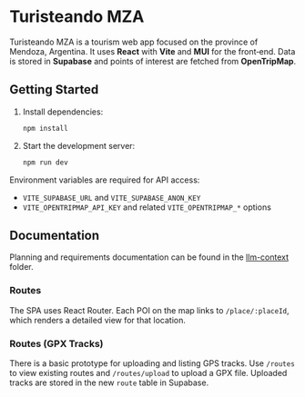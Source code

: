 # Turisteando MZA

Turisteando MZA is a tourism web app focused on the province of Mendoza, Argentina. It uses **React** with **Vite** and **MUI** for the front‑end. Data is stored in **Supabase** and points of interest are fetched from **OpenTripMap**.

## Getting Started

1. Install dependencies:
   ```bash
   npm install
   ```
2. Start the development server:
   ```bash
   npm run dev
   ```

Environment variables are required for API access:

- `VITE_SUPABASE_URL` and `VITE_SUPABASE_ANON_KEY`
- `VITE_OPENTRIPMAP_API_KEY` and related `VITE_OPENTRIPMAP_*` options

## Documentation

Planning and requirements documentation can be found in the [llm-context](./llm-context/README.md) folder.

### Routes

The SPA uses React Router. Each POI on the map links to `/place/:placeId`, which renders a detailed view for that location.

### Routes (GPX Tracks)

There is a basic prototype for uploading and listing GPS tracks. Use `/routes` to view existing routes and `/routes/upload` to upload a GPX file. Uploaded tracks are stored in the new `route` table in Supabase.
